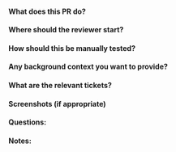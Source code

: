 #### What does this PR do?


#### Where should the reviewer start?


#### How should this be manually tested?


#### Any background context you want to provide?


#### What are the relevant tickets?


#### Screenshots (if appropriate)


#### Questions:


#### Notes: 
